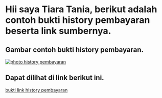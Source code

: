 # Hii saya Tiara Tania, berikut adalah contoh bukti history pembayaran beserta link sumbernya.

## Gambar contoh bukti history pembayaran.

[![photo history pembayaran](https://i.postimg.cc/CK73Ffcm/photo-bukti-pembayaran.jpg)](https://postimg.cc/4KKLPnk9)

## Dapat dilihat di link berikut ini.

[bukti link history pembayaran](https://images.app.goo.gl/fqFzTBqDVJEeixyGA)
